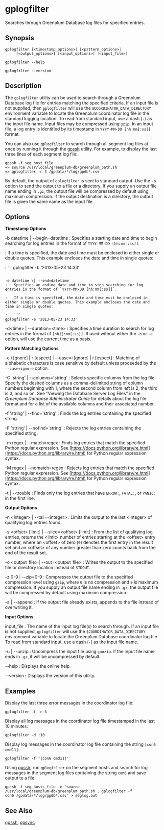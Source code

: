 # gplogfilter 

Searches through Greenplum Database log files for specified entries.

## <a id="section2"></a>Synopsis 

```
gplogfilter [<timestamp_options>] [<pattern_options>] 
     [<output_options>] [<input_options>] [<input_file>] 

gplogfilter --help 

gplogfilter --version
```

## <a id="section3"></a>Description 

The `gplogfilter` utility can be used to search through a Greenplum Database log file for entries matching the specified criteria. If an input file is not supplied, then `gplogfilter` will use the `$COORDINATOR_DATA_DIRECTORY` environment variable to locate the Greenplum coordinator log file in the standard logging location. To read from standard input, use a dash \(`-`\) as the input file name. Input files may be compressed using `gzip`. In an input file, a log entry is identified by its timestamp in `YYYY-MM-DD [hh:mm[:ss]]` format.

You can also use `gplogfilter` to search through all segment log files at once by running it through the [gpssh](gpssh.html) utility. For example, to display the last three lines of each segment log file:

```
gpssh -f seg_host_file
=> source /usr/local/greenplum-db/greenplum_path.sh
=> gplogfilter -n 3 /gpdata/*/log/gpdb*.csv
```

By default, the output of `gplogfilter` is sent to standard output. Use the `-o` option to send the output to a file or a directory. If you supply an output file name ending in `.gz`, the output file will be compressed by default using maximum compression. If the output destination is a directory, the output file is given the same name as the input file.

## <a id="section4"></a>Options 

**Timestamp Options**

-b datetime \| --begin=datetime
:   Specifies a starting date and time to begin searching for log entries in the format of `YYYY-MM-DD [hh:mm[:ss]]`.

:   If a time is specified, the date and time must be enclosed in either single or double quotes. This example encloses the date and time in single quotes:

:   ```
gplogfilter -b '2013-05-23 14:33'
```

-e datetime \| --end=datetime
:   Specifies an ending date and time to stop searching for log entries in the format of `YYYY-MM-DD [hh:mm[:ss]]`.

:   If a time is specified, the date and time must be enclosed in either single or double quotes. This example encloses the date and time in single quotes:

:   ```
gplogfilter -e '2013-05-23 14:33' 
```

-d<time\> \| --duration=<time\>
:   Specifies a time duration to search for log entries in the format of `[hh][:mm[:ss]]`. If used without either the `-b` or `-e` option, will use the current time as a basis.

**Pattern Matching Options**

-c i \[gnore\] \| r \[espect\] \| --case=i \[gnore\] \| r \[espect\]
:   Matching of alphabetic characters is case sensitive by default unless proceeded by the `--case=ignore` option.

-C 'string' \| --columns='string'
:   Selects specific columns from the log file. Specify the desired columns as a comma-delimited string of column numbers beginning with 1, where the second column from left is 2, the third is 3, and so on. See "Viewing the Database Server Log Files" in the *Greenplum Database Administrator Guide* for details about the log file format and for a list of the available columns and their associated number.

-f 'string' \| --find='string'
:   Finds the log entries containing the specified string.

-F 'string' \| --nofind='string'
:   Rejects the log entries containing the specified string.

-m regex \| --match=regex
:   Finds log entries that match the specified Python regular expression. See [https://docs.python.org/library/re.html](https://docs.python.org/library/re.html) for Python regular expression syntax.

-M regex \| --nomatch=regex
:   Rejects log entries that match the specified Python regular expression. See [https://docs.python.org/library/re.html](https://docs.python.org/library/re.html) for Python regular expression syntax.

-t \| --trouble
:   Finds only the log entries that have `ERROR:`, `FATAL:`, or `PANIC:` in the first line.

**Output Options**

-n <integer\> \| --tail=<integer\>
:   Limits the output to the last <integer\> of qualifying log entries found.

-s <offset\> \[limit\] \| --slice=<offset\> \[limit\]
:   From the list of qualifying log entries, returns the <limit\> number of entries starting at the <offset\> entry number, where an <offset\> of zero \(`0`\) denotes the first entry in the result set and an <offset\> of any number greater than zero counts back from the end of the result set.

-o <output\_file\> \| --out=<output\_file\>
:   Writes the output to the specified file or directory location instead of `STDOUT`.

-z 0-9 \| --zip=0-9
:   Compresses the output file to the specified compression level using `gzip`, where `0` is no compression and `9` is maximum compression. If you supply an output file name ending in `.gz`, the output file will be compressed by default using maximum compression.

-a \| --append
:   If the output file already exists, appends to the file instead of overwriting it.

**Input Options**

input\_file
:   The name of the input log file\(s\) to search through. If an input file is not supplied, `gplogfilter` will use the `$COORDINATOR_DATA_DIRECTORY` environment variable to locate the Greenplum Database coordinator log file. To read from standard input, use a dash \(`-`\) as the input file name.

-u \| --unzip
:   Uncompress the input file using `gunzip`. If the input file name ends in `.gz`, it will be uncompressed by default.

--help
:   Displays the online help.

--version
:   Displays the version of this utility.

## <a id="section9"></a>Examples 

Display the last three error messages in the coordinator log file:

```
gplogfilter -t -n 3
```

Display all log messages in the coordinator log file timestamped in the last 10 minutes:

```
gplogfilter -d :10
```

Display log messages in the coordinator log file containing the string `|con6 cmd11|`:

```
gplogfilter -f '|con6 cmd11|'
```

Using [gpssh](gpssh.html), run `gplogfilter` on the segment hosts and search for log messages in the segment log files containing the string `con6` and save output to a file.

```
gpssh -f seg_hosts_file -e 'source 
/usr/local/greenplum-db/greenplum_path.sh ; gplogfilter -f 
con6 /gpdata/*/log/gpdb*.csv' > seglog.out
```

## <a id="section10"></a>See Also 

[gpssh](gpssh.html), [gpsync](gpsync.html)

